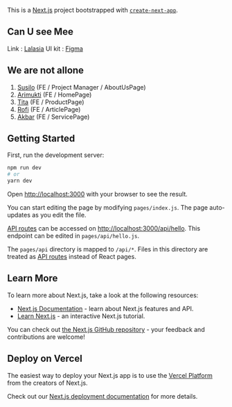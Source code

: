 This is a [Next.js](https://nextjs.org/) project bootstrapped with [`create-next-app`](https://github.com/vercel/next.js/tree/canary/packages/create-next-app).

## Can U see Mee
Link : [Lalasia](https://prismatic-pothos-b90742.netlify.app/)
UI kit : [Figma](https://www.figma.com/community/file/1129496513774660135)

## We are not allone
1. [Susilo](https://github.com/susilo-hartomo)  (FE / Project Manager / AboutUsPage)
2. [Arimukti](https://github.com/Arimukti) (FE / HomePage)
3. [Tita]() (FE / ProductPage)
4. [Rofi](https://github.com/arrofirezasatria) (FE / ArticlePage)
5. [Akbar](https://github.com/akbaridc) (FE / ServicePage)

## Getting Started

First, run the development server:

```bash
npm run dev
# or
yarn dev
```

Open [http://localhost:3000](http://localhost:3000) with your browser to see the result.

You can start editing the page by modifying `pages/index.js`. The page auto-updates as you edit the file.

[API routes](https://nextjs.org/docs/api-routes/introduction) can be accessed on [http://localhost:3000/api/hello](http://localhost:3000/api/hello). This endpoint can be edited in `pages/api/hello.js`.

The `pages/api` directory is mapped to `/api/*`. Files in this directory are treated as [API routes](https://nextjs.org/docs/api-routes/introduction) instead of React pages.

## Learn More

To learn more about Next.js, take a look at the following resources:

- [Next.js Documentation](https://nextjs.org/docs) - learn about Next.js features and API.
- [Learn Next.js](https://nextjs.org/learn) - an interactive Next.js tutorial.

You can check out [the Next.js GitHub repository](https://github.com/vercel/next.js/) - your feedback and contributions are welcome!

## Deploy on Vercel

The easiest way to deploy your Next.js app is to use the [Vercel Platform](https://vercel.com/new?utm_medium=default-template&filter=next.js&utm_source=create-next-app&utm_campaign=create-next-app-readme) from the creators of Next.js.

Check out our [Next.js deployment documentation](https://nextjs.org/docs/deployment) for more details.
